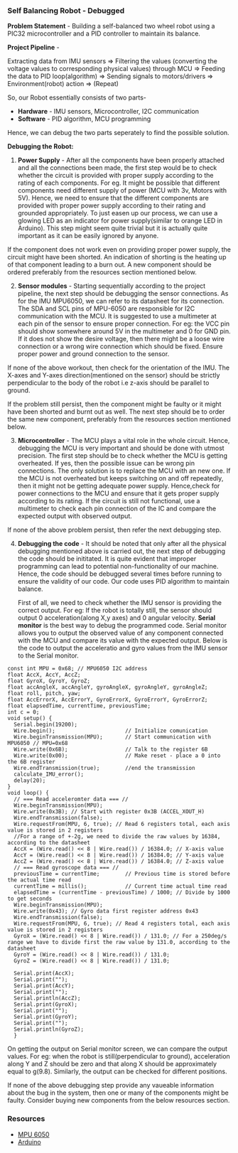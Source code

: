 ### Self Balancing Robot - Debugged

__Problem Statement__ - Building a self-balanced two wheel robot using a PIC32 microcontroller and a PID controller to maintain its balance.

__Project Pipeline__ - 

   Extracting data from IMU sensors => Filtering the values (converting the voltage values to corresponding physical values) through MCU => Feeding the data to PID loop(algorithm) => Sending signals to motors/drivers => Environment(robot) action => (Repeat)
   
   So, our Robot essentially consists of two parts-
   
   * __Hardware__ - IMU sensors, Microcontroller, I2C communication
   * __Software__ - PID algorithm, MCU programming
   
   Hence, we can debug the two parts seperately to find the possible solution.

__Debugging the Robot:__

  1. __Power Supply__ - After all the components have been properly attached and all the connections been made, the first step would be to check whether the circuit is provided with proper supply according to the rating of each components. For eg. It might be possible that different components need different supply of power (MCU with 3v, Motors with 5V). Hence, we need to ensure that the different components are provided with proper power supply according to their rating and grounded appropriately. To just easen up our process, we can use a glowing LED as an indicator for power supply(similar to orange LED in Arduino). This step might seem quite trivial but it is actually quite important as it can be easily ignored by anyone. 
  
  If the component does not work even on providing proper power supply, the circuit might have been shorted. An indication of shorting is the heating up of that component leading to a burn out. A new component should be ordered preferably from the resources section mentioned below.
  
 2. __Sensor modules__ - Starting sequentially according to the project pipeline, the next step should be debugging the sensor  connections. As for the IMU MPU6050, we can refer to its datasheet for its connection. The SDA and SCL pins of MPU-6050 are responsible for I2C communication with the MCU. It is suggested to use a multimeter at each pin of the sensor to ensure proper connection. For eg: the VCC pin should show somewhere around 5V in the multimeter and 0 for GND pin. If it does not show the desire voltage, then there might be a loose wire connection or a wrong wire connection which should be fixed. Ensure proper power and ground connection to the sensor. 
 
  If none of the above workout, then check for the orientation of the IMU. The X-axes and Y-axes direction(mentioned on the sensor) should be strictly perpendicular to the body of the robot i.e z-axis should be parallel to ground.
 
  If the problem still persist, then the component might be faulty or it might have been shorted and burnt out as well. The next step should be to order the same new component, preferably from the resources section mentioned below. 
   
 3. __Microcontroller__ - The MCU plays a vital role in the whole circuit. Hence, debugging the MCU is very important and should be done with utmost precision. The first step should be to check whether the MCU is getting overheated. If yes, then the possible issue can be wrong pin connections. The only solution is to replace the MCU with an new one.  If the MCU is not overheated but keeps switching on and off repeatedly, then it might not be getting adequate power supply. Hence,check for power connections to the MCU and ensure that it gets proper supply according to its rating. If the circuit is still not functional, use a multimeter to check each pin connection of the IC and compare the expected output with observed output. 
 
 If none of the above problem persist, then refer the next debugging step.
 
 4. __Debugging the code__ - It should be noted that only after all the physical debugging mentioned above is carried out, the next step of debugging the code should be inititated. It is quite evident that improper programming can lead to potential non-functionality of our machine. Hence, the code should be debugged several times before running to ensure the validity of our code. Our code uses PID algorithm to maintain balance. 
 
       First of all, we need to check whether the IMU sensor is providing the correct output. For eg: If the robot is totally still, the  sensor should output 0 acceleration(along X,y axes) and 0 angular velocity. __Serial monitor__ is the best way to debug the programmed  code. Serial monitor allows you to output the observed value of any component connected with the MCU and compare its value with the expected output. Below is the code to output the acceleratio and gyro values from the IMU sensor to the Serial monitor.
 
``` 
const int MPU = 0x68; // MPU6050 I2C address
float AccX, AccY, AccZ;
float GyroX, GyroY, GyroZ;
float accAngleX, accAngleY, gyroAngleX, gyroAngleY, gyroAngleZ;
float roll, pitch, yaw;
float AccErrorX, AccErrorY, GyroErrorX, GyroErrorY, GyroErrorZ;
float elapsedTime, currentTime, previousTime;
int c = 0;
void setup() {
  Serial.begin(19200);
  Wire.begin();                      // Initialize comunication
  Wire.beginTransmission(MPU);       // Start communication with MPU6050 // MPU=0x68
  Wire.write(0x6B);                  // Talk to the register 6B
  Wire.write(0x00);                  // Make reset - place a 0 into the 6B register
  Wire.endTransmission(true);        //end the transmission
  calculate_IMU_error();
  delay(20);
}
void loop() {
  // === Read acceleromter data === //
  Wire.beginTransmission(MPU);
  Wire.write(0x3B); // Start with register 0x3B (ACCEL_XOUT_H)
  Wire.endTransmission(false);
  Wire.requestFrom(MPU, 6, true); // Read 6 registers total, each axis value is stored in 2 registers
  //For a range of +-2g, we need to divide the raw values by 16384, according to the datasheet
  AccX = (Wire.read() << 8 | Wire.read()) / 16384.0; // X-axis value
  AccY = (Wire.read() << 8 | Wire.read()) / 16384.0; // Y-axis value
  AccZ = (Wire.read() << 8 | Wire.read()) / 16384.0; // Z-axis value
  // === Read gyroscope data === //
  previousTime = currentTime;        // Previous time is stored before the actual time read
  currentTime = millis();            // Current time actual time read
  elapsedTime = (currentTime - previousTime) / 1000; // Divide by 1000 to get seconds
  Wire.beginTransmission(MPU);
  Wire.write(0x43); // Gyro data first register address 0x43
  Wire.endTransmission(false);
  Wire.requestFrom(MPU, 6, true); // Read 4 registers total, each axis value is stored in 2 registers
  GyroX = (Wire.read() << 8 | Wire.read()) / 131.0; // For a 250deg/s range we have to divide first the raw value by 131.0, according to the datasheet
  GyroY = (Wire.read() << 8 | Wire.read()) / 131.0;
  GyroZ = (Wire.read() << 8 | Wire.read()) / 131.0;
  
  Serial.print(AccX);
  Serial.print("");
  Serial.print(AccY);
  Serial.print("");
  Serial.println(AccZ);
  Serial.print(GyroX);
  Serial.print("");
  Serial.print(GyroY);
  Serial.print("");
  Serial.println(GyroZ);
  }
  ```
   On getting the output on Serial monitor screen, we can compare the output values. For eg: when the robot is still(perpendicular to ground), acceleration along Y and Z should be zero and that along X should be approximately equal to g(9.8). Similarly, the output can be checked for different positions.
   
   
   If none of the above debugging step provide any vaueable information about the bug in the system, then one or many of the components might be faulty. Consider buying new components from the below resources section. 
   
   ### Resources
   
  * [MPU 6050](https://robu.in/product/mpu-6050-gyro-sensor-2-accelerometer/?gclid=CjwKCAjwwYP2BRBGEiwAkoBpAnCFNKDNL7hlFLU60GJX9Wi971pqqGnX0q__YpHHQyDJjibJfqbvARoC4kMQAvD_BwE)
  * [Arduino](https://www.amazon.in/Uno-ATmega328P-Compatible-ATMEGA16U2-Arduino/dp/B015C7SC5U/ref=sr_1_4?crid=AR5TA4SUBJDM&dchild=1&keywords=arduino+uno&qid=1589893793&sprefix=Ard%2Caps%2C265&sr=8-4)
 
